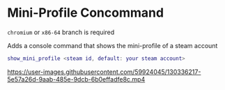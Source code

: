 # Mini-Profile Concommand
`chromium` or `x86-64` branch is required

Adds a console command that shows the mini-profile of a steam account

```lua
show_mini_profile <steam id, default: your steam account>
```
https://user-images.githubusercontent.com/59924045/130336217-5e57a26d-9aab-485e-9dcb-6b0effadfe8c.mp4
